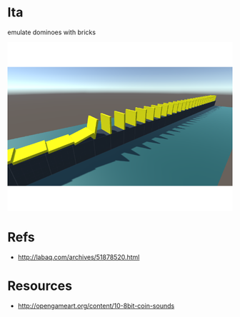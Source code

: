 # Ita

emulate dominoes with bricks


![screenshot](screenshot.png)

# Refs

* http://labaq.com/archives/51878520.html

# Resources

* http://opengameart.org/content/10-8bit-coin-sounds
